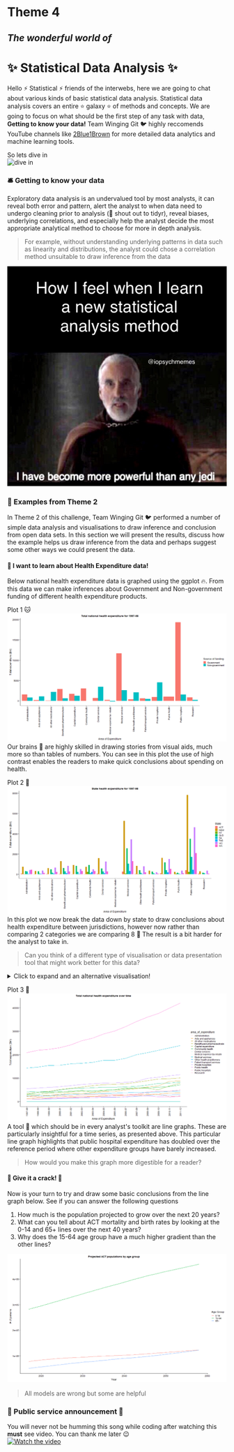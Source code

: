 # Theme 4 
## _The wonderful world of_
# :sparkles:  Statistical Data Analysis :sparkles:  

Hello :zap: Statistical :zap: friends of the interwebs, here we are going to chat about various kinds of basic statistical data analysis. 
Statistical data analysis covers an entire 	:star: galaxy :star: of methods and concepts. We are going to focus on what should be the first step of any task with data, **Getting to know your data!**  Team Winging Git :bird: highly reccomends  YouTube channels like [2Blue1Brown](https://www.youtube.com/c/3blue1brown) for more detailed data analytics and machine learning tools. 

So lets dive in  
![dive in](https://github.com/jliffner/MDCollaborationWeek/blob/main/dive.gif)

### :bellhop_bell: Getting to know your data 
Exploratory data analysis is an undervalued tool by most analysts, it can reveal both error and pattern, alert the analyst to when data need to undergo cleaning prior to analysis (:mega: shout out to tidyr), reveal biases, underlying correlations, and especially help the analyst decide the most appropriate analytical method to choose for more in depth analysis. 
>For example, without understanding underlying patterns in data such as linearity and distributions, the analyst could chose a correlation method unsuitable to draw inference from the data

![meme](https://github.com/jliffner/MDCollaborationWeek/blob/main/jedi_meme.jpg)

### :balloon: Examples from Theme 2
In Theme 2 of this challenge, Team Winging Git :bird: performed a number of simple data analysis and visualisations to draw inference and conclusion from open data sets. In this section we will present the results, discuss how the example helps us draw inference from the data and perhaps suggest some other ways we could present the data. 

#### :mushroom: I want to learn about Health Expenditure data!
Below national health expenditure data is graphed using the ggplot :fire:. From this data we can make inferences about Government and Non-government funding of different health expenditure products.   

Plot 1 :cat:
![graph1](https://github.com/jliffner/MDCollaborationWeek/blob/main/health_expenditure_plot1.png)
Our brains :brain: are highly skilled in drawing stories from visual aids, much more so than tables of numbers. You can see in this plot the use of high contrast enables the readers to make quick conclusions about spending on health. 
  
  
Plot 2 	:dog:
![graph2](https://github.com/jliffner/MDCollaborationWeek/blob/main/health_expenditure_plot2.png)
In this plot we now break the data down by state to draw conclusions about health expenditure between jurisdictions, however now rather than comparing 2 categories we are comparing 8 :exploding_head: The result is a bit harder for the analyst to take in. 
>Can you think of a different type of visualisation or data presentation tool that might work better for this data?

<details>
  <summary>Click to expand and an alternative visualisation!</summary>
  
  ![graph3a](https://github.com/jliffner/MDCollaborationWeek/blob/main/health_expenditure_plot3a.png)
  This is the same data as Plot 2 above but with a much nicer visualisation for your brain :brain: to draw information on. Its also very very pretty which always get bonus points :rainbow: :unicorn:
</details>  
  
Plot 3 :monkey:
![graph3](https://github.com/jliffner/MDCollaborationWeek/blob/main/health_expenditure_plot3.png)
A tool :wrench: which should be in every analyst's toolkit are line graphs. These are particularly insightful for a time series, as presented above. This particular line graph highlights that public hospital expenditure has doubled over the reference period where other expenditure groups have barely increased.
>How would you make this graph more digestible for a reader? 
#### :mushroom: Give it a crack! :firecracker:  
Now is your turn to try and draw some basic conclusions from the line graph below. See if you can answer the following questions
1. How much is the population projected to grow over the next 20 years?
2. What can you tell about ACT mortality and birth rates by looking at the 0-14 and 65+ lines over the next 40 years?
3. Why does the 15-64 age group have a much higher gradient than the other lines?

![graph4](https://github.com/jliffner/MDCollaborationWeek/blob/main/population_plot1.png)




> All models are wrong but some are helpful  
  

### :loudspeaker: Public service announcement :loudspeaker:  
You will never not be humming this song while coding after watching this **must** see video. You can thank me later :wink:  
[![Watch the video](http://img.youtube.com/vi/p8Py9C8iq2s/0.jpg)](https://youtu.be/p8Py9C8iq2s)





